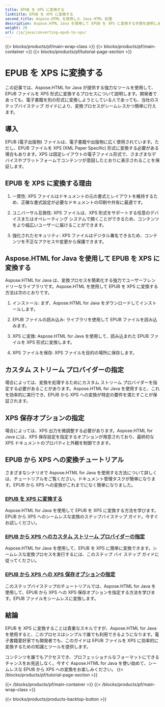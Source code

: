 ```yaml
---
title: EPUB を XPS に変換する
linktitle: EPUB を XPS に変換する
second_title: Aspose.HTML を使用した Java HTML 処理
description: Aspose.HTML Java を使用して EPUB を XPS に変換する手順を説明します。変換用のカスタム ストリーム プロバイダーと XPS 保存オプションを指定する方法を学習します。
weight: 28
url: /ja/java/converting-epub-to-xps/
---
```


{{< blocks/products/pf/main-wrap-class >}}
{{< blocks/products/pf/main-container >}}
{{< blocks/products/pf/tutorial-page-section >}}

# EPUB を XPS に変換する


この記事では、Aspose.HTML for Java が提供する強力なツールを使用して、EPUB ファイルを XPS 形式に変換するプロセスについて説明します。開発者であっても、電子書籍を別の形式に変換しようとしている人であっても、当社のステップバイステップ ガイドにより、変換プロセスがシームレスかつ簡単に行えます。

## 導入

EPUB (電子出版物) ファイルは、電子書籍や出版物に広く使用されています。ただし、EPUB ファイルを XPS (XML Paper Specific) 形式に変換する必要がある場合もあります。XPS は固定レイアウトの電子ファイル形式で、さまざまなデバイスやプラットフォームでコンテンツが意図したとおりに表示されることを保証します。

## EPUB を XPS に変換する理由

1. 一貫性: XPS ファイルはドキュメントの元の書式とレイアウトを維持するため、正確な書式設定が必要なドキュメントの印刷や共有に最適です。

2. ユニバーサル互換性: XPS ファイルは、XPS 形式をサポートする任意のデバイスまたはオペレーティング システムで開くことができるため、コンテンツをより幅広いユーザーに届けることができます。

3. 強化されたセキュリティ: XPS ファイルはデジタル署名できるため、コンテンツを不正なアクセスや変更から保護できます。

## Aspose.HTML for Java を使用して EPUB を XPS に変換する

Aspose.HTML for Java は、変換プロセスを簡素化する強力でユーザーフレンドリーなライブラリです。Aspose.HTML を使用して EPUB を XPS に変換する方法は次のとおりです。

1. インストール: まず、Aspose.HTML for Java をダウンロードしてインストールします。

2. EPUB ファイルの読み込み: ライブラリを使用して EPUB ファイルを読み込みます。

3. XPS に変換: Aspose.HTML for Java を使用して、読み込まれた EPUB ファイルを XPS 形式に変換します。

4. XPS ファイルを保存: XPS ファイルを目的の場所に保存します。

## カスタム ストリーム プロバイダーの指定

場合によっては、変換を処理するためにカスタム ストリーム プロバイダーを指定する必要があることがあります。Aspose.HTML for Java を使用すると、これを効率的に実行でき、EPUB から XPS への変換が特定の要件を満たすことが保証されます。

## XPS 保存オプションの指定

場合によっては、XPS 出力を微調整する必要があります。Aspose.HTML for Java には、XPS 保存設定を指定するオプションが用意されており、最終的な XPS ドキュメントのプロパティと外観を制御できます。

## EPUB から XPS への変換チュートリアル
さまざまなシナリオで Aspose.HTML for Java を使用する方法について詳しくは、チュートリアルをご覧ください。ドキュメント管理タスクが簡単になります。EPUB から XPS への変換がこれまでになく簡単になりました。
### [EPUB を XPS に変換する](./convert-epub-to-xps/)
Aspose.HTML for Java を使用して EPUB を XPS に変換する方法を学びます。EPUB から XPS へのシームレスな変換のステップバイステップ ガイド。今すぐお試しください。
### [EPUB から XPS へのカスタム ストリーム プロバイダーの指定](./convert-epub-to-xps-specify-custom-stream-provider/)
Aspose.HTML for Java を使用して、EPUB を XPS に簡単に変換できます。シームレスな変換プロセスを実行するには、このステップ バイ ステップ ガイドに従ってください。
### [EPUB から XPS への XPS 保存オプションの指定](./convert-epub-to-xps-specify-xps-save-options/)
このステップバイステップのチュートリアルでは、Aspose.HTML for Java を使用して、EPUB から XPS への XPS 保存オプションを指定する方法を学びます。EPUB ファイルをシームレスに変換します。

## 結論

EPUB を XPS に変換することは貴重なスキルですが、Aspose.HTML for Java を使用すると、このプロセスはシンプルで誰でも利用できるようになります。電子書籍愛好家でも開発者でも、このガイドは EPUB ファイルを XPS に効率的に変換するための知識とツールを提供します。

コンテンツを誰でもアクセスでき、プロフェッショナルなフォーマットにできるチャンスをお見逃しなく。今すぐ Aspose.HTML for Java を使い始めて、シームレスな EPUB から XPS への変換をお楽しみください。
{{< /blocks/products/pf/tutorial-page-section >}}

{{< /blocks/products/pf/main-container >}}
{{< /blocks/products/pf/main-wrap-class >}}

{{< blocks/products/products-backtop-button >}}
